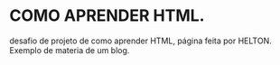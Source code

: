 # COMO APRENDER HTML.
desafio de projeto de como aprender HTML, página feita por HELTON. Exemplo de materia de um blog.


